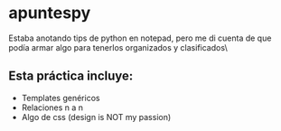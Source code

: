 # apuntespy
Estaba anotando tips de python en notepad, pero me di cuenta de que podía armar algo para tenerlos organizados y clasificados\

## Esta práctica incluye:
* Templates genéricos
* Relaciones n a n
* Algo de css (design is NOT my passion)
